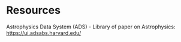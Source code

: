 # Resources

Astrophysics Data System (ADS) - Library of paper on Astrophysics: 
https://ui.adsabs.harvard.edu/ 
